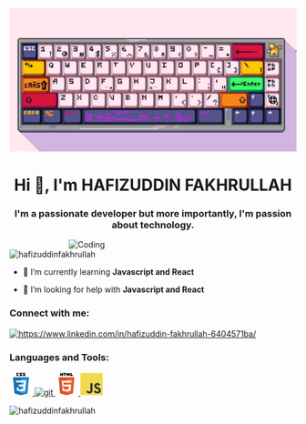 ![logo](https://github.com/hafizuddinfakhrullah/hafizuddinfakhrullah/blob/main/githubBanner.jpg)
<h1 align="center">Hi 👋, I'm HAFIZUDDIN FAKHRULLAH</h1>
<h3 align="center">I'm a passionate developer but more importantly, I'm passion about technology.</h3>
<img align="right" alt="Coding" width="400" src="https://mycannabisaccountant.com/wp-content/uploads/2022/02/e87c5693979173.5e7f9c4d14e64.gif"

<p align="left"> <img src="https://komarev.com/ghpvc/?username=hafizuddinfakhrullah&label=Profile%20views&color=0e75b6&style=flat" alt="hafizuddinfakhrullah" /> </p>

- 🌱 I’m currently learning **Javascript and React**

- 🤝 I’m looking for help with **Javascript and React**

<h3 align="left">Connect with me:</h3>
<p align="left">
<a href="https://www.linkedin.com/in/hafizuddin-fakhrullah-6404571ba/" target="_blank"><img align="center" src="https://raw.githubusercontent.com/rahuldkjain/github-profile-readme-generator/master/src/images/icons/Social/linked-in-alt.svg" alt="https://www.linkedin.com/in/hafizuddin-fakhrullah-6404571ba/" height="30" width="40" /></a>
</p>

<h3 align="left">Languages and Tools:</h3>
<p align="left"> <a href="https://www.w3schools.com/css/" target="_blank" rel="noreferrer"> <img src="https://raw.githubusercontent.com/devicons/devicon/master/icons/css3/css3-original-wordmark.svg" alt="css3" width="40" height="40"/> </a> <a href="https://git-scm.com/" target="_blank" rel="noreferrer"> <img src="https://www.vectorlogo.zone/logos/git-scm/git-scm-icon.svg" alt="git" width="40" height="40"/> </a> <a href="https://www.w3.org/html/" target="_blank" rel="noreferrer"> <img src="https://raw.githubusercontent.com/devicons/devicon/master/icons/html5/html5-original-wordmark.svg" alt="html5" width="40" height="40"/> </a> <a href="https://developer.mozilla.org/en-US/docs/Web/JavaScript" target="_blank" rel="noreferrer"> <img src="https://raw.githubusercontent.com/devicons/devicon/master/icons/javascript/javascript-original.svg" alt="javascript" width="40" height="40"/> </a> </p>

<p><img align="center" src="https://github-readme-stats.vercel.app/api/top-langs?username=hafizuddinfakhrullah&show_icons=true&locale=en&layout=compact" alt="hafizuddinfakhrullah" /></p>

